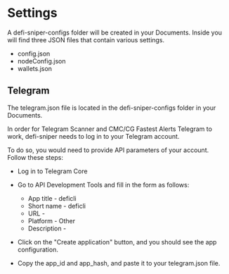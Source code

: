 # Settings

A defi-sniper-configs folder will be created in your Documents. Inside you will find three JSON files that contain various settings.

* config.json
* nodeConfig.json
* wallets.json


## Telegram

The telegram.json file is located in the defi-sniper-configs folder in your Documents.

In order for Telegram Scanner and CMC/CG Fastest Alerts Telegram to work, defi-sniper needs to log in to your Telegram account.

To do so, you would need to provide API parameters of your account. Follow these steps:

* Log in to Telegram Core

* Go to API Development Tools and fill in the form as follows:
    * App title - deficli
    * Short name - deficli
    * URL -
    * Platform - Other
    * Description -

* Click on the "Create application" button, and you should see the app configuration.

* Copy the app_id and app_hash, and paste it to your telegram.json file.